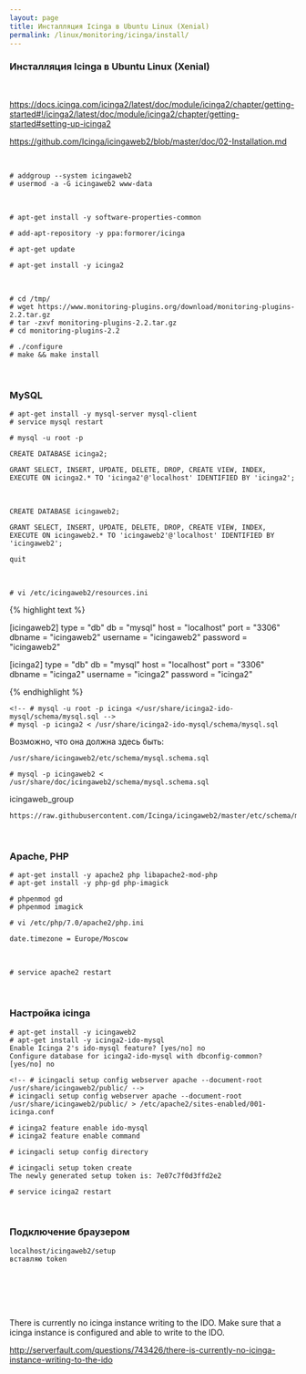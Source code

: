 ```yaml
---
layout: page
title: Инсталляция Icinga в Ubuntu Linux (Xenial)
permalink: /linux/monitoring/icinga/install/
---
```


### Инсталляция Icinga в Ubuntu Linux (Xenial)

<br/>

https://docs.icinga.com/icinga2/latest/doc/module/icinga2/chapter/getting-started#!/icinga2/latest/doc/module/icinga2/chapter/getting-started#setting-up-icinga2

https://github.com/Icinga/icingaweb2/blob/master/doc/02-Installation.md

<br/>


    # addgroup --system icingaweb2
    # usermod -a -G icingaweb2 www-data

<br/>

    # apt-get install -y software-properties-common

    # add-apt-repository -y ppa:formorer/icinga

    # apt-get update

    # apt-get install -y icinga2

<br/>

    # cd /tmp/
    # wget https://www.monitoring-plugins.org/download/monitoring-plugins-2.2.tar.gz
    # tar -zxvf monitoring-plugins-2.2.tar.gz
    # cd monitoring-plugins-2.2

    # ./configure
    # make && make install


<br/>

### MySQL

    # apt-get install -y mysql-server mysql-client
    # service mysql restart

    # mysql -u root -p

    CREATE DATABASE icinga2;

    GRANT SELECT, INSERT, UPDATE, DELETE, DROP, CREATE VIEW, INDEX, EXECUTE ON icinga2.* TO 'icinga2'@'localhost' IDENTIFIED BY 'icinga2';


<br/>

    CREATE DATABASE icingaweb2;

    GRANT SELECT, INSERT, UPDATE, DELETE, DROP, CREATE VIEW, INDEX, EXECUTE ON icingaweb2.* TO 'icingaweb2'@'localhost' IDENTIFIED BY 'icingaweb2';

    quit

<!-- <br/>

    mysql -p icingaweb2

    INSERT INTO icingaweb_user (name, active, password_hash) VALUES ('icingaadmin', 1, '$1$EzxLOFDr$giVx3bGhVm4lDUAw6srGX1');
    quit -->


<br/>

    # vi /etc/icingaweb2/resources.ini


{% highlight text %}

[icingaweb2]
type                = "db"
db                  = "mysql"
host                = "localhost"
port                = "3306"
dbname              = "icingaweb2"
username            = "icingaweb2"
password            = "icingaweb2"


[icinga2]
type                = "db"
db                  = "mysql"
host                = "localhost"
port                = "3306"
dbname              = "icinga2"
username            = "icinga2"
password            = "icinga2"

{% endhighlight %}

    <!-- # mysql -u root -p icinga </usr/share/icinga2-ido-mysql/schema/mysql.sql -->
    # mysql -p icinga2 < /usr/share/icinga2-ido-mysql/schema/mysql.sql


Возможно, что она должна здесь быть:

    /usr/share/icingaweb2/etc/schema/mysql.schema.sql

    # mysql -p icingaweb2 < /usr/share/doc/icingaweb2/schema/mysql.schema.sql


icingaweb_group

    https://raw.githubusercontent.com/Icinga/icingaweb2/master/etc/schema/mysql.schema.sql


<br/>

### Apache, PHP

    # apt-get install -y apache2 php libapache2-mod-php
    # apt-get install -y php-gd php-imagick

    # phpenmod gd
    # phpenmod imagick

    # vi /etc/php/7.0/apache2/php.ini

    date.timezone = Europe/Moscow

<br/>

    # service apache2 restart


<br/>

### Настройка icinga

    # apt-get install -y icingaweb2
    # apt-get install -y icinga2-ido-mysql
    Enable Icinga 2's ido-mysql feature? [yes/no] no
    Configure database for icinga2-ido-mysql with dbconfig-common? [yes/no] no

    <!-- # icingacli setup config webserver apache --document-root /usr/share/icingaweb2/public/ -->
    # icingacli setup config webserver apache --document-root /usr/share/icingaweb2/public/ > /etc/apache2/sites-enabled/001-icinga.conf

    # icinga2 feature enable ido-mysql
    # icinga2 feature enable command

    # icingacli setup config directory

    # icingacli setup token create    
    The newly generated setup token is: 7e07c7f0d3ffd2e2

    # service icinga2 restart


<br/>

### Подключение браузером

    localhost/icingaweb2/setup
    вставляю token

<br/>
<br/>
<br/>
<br/>


There is currently no icinga instance writing to the IDO. Make sure that a icinga instance is configured and able to write to the IDO.

http://serverfault.com/questions/743426/there-is-currently-no-icinga-instance-writing-to-the-ido
